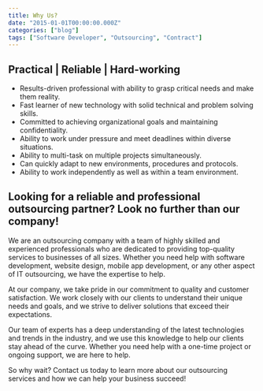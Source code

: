```yaml
---
title: Why Us?
date: "2015-01-01T00:00:00.000Z"
categories: ["blog"]
tags: ["Software Developer", "Outsourcing", "Contract"]
---
```

## Practical | Reliable | Hard-working

- Results-driven professional with ability to grasp critical needs and make them reality.
- Fast learner of new technology with solid technical and problem solving skills.
- Committed to achieving organizational goals and maintaining confidentiality.
- Ability to work under pressure and meet deadlines within diverse situations.
- Ability to multi-task on multiple projects simultaneously.
- Can quickly adapt to new environments, procedures and protocols.
- Ability to work independently as well as within a team environment.

## Looking for a reliable and professional outsourcing partner? Look no further than our company!

We are an outsourcing company with a team of highly skilled and experienced professionals who are dedicated to providing top-quality services to businesses of all sizes. Whether you need help with software development, website design, mobile app development, or any other aspect of IT outsourcing, we have the expertise to help.

At our company, we take pride in our commitment to quality and customer satisfaction. We work closely with our clients to understand their unique needs and goals, and we strive to deliver solutions that exceed their expectations.

Our team of experts has a deep understanding of the latest technologies and trends in the industry, and we use this knowledge to help our clients stay ahead of the curve. Whether you need help with a one-time project or ongoing support, we are here to help.

So why wait? Contact us today to learn more about our outsourcing services and how we can help your business succeed!
